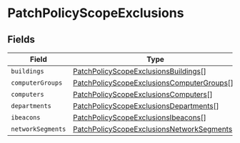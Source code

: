 # PatchPolicyScopeExclusions


## Fields

| Field                                                                                                           | Type                                                                                                            | Required                                                                                                        | Description                                                                                                     |
| --------------------------------------------------------------------------------------------------------------- | --------------------------------------------------------------------------------------------------------------- | --------------------------------------------------------------------------------------------------------------- | --------------------------------------------------------------------------------------------------------------- |
| `buildings`                                                                                                     | [PatchPolicyScopeExclusionsBuildings](../../models/shared/patchpolicyscopeexclusionsbuildings.md)[]             | :heavy_minus_sign:                                                                                              | N/A                                                                                                             |
| `computerGroups`                                                                                                | [PatchPolicyScopeExclusionsComputerGroups](../../models/shared/patchpolicyscopeexclusionscomputergroups.md)[]   | :heavy_minus_sign:                                                                                              | N/A                                                                                                             |
| `computers`                                                                                                     | [PatchPolicyScopeExclusionsComputers](../../models/shared/patchpolicyscopeexclusionscomputers.md)[]             | :heavy_minus_sign:                                                                                              | N/A                                                                                                             |
| `departments`                                                                                                   | [PatchPolicyScopeExclusionsDepartments](../../models/shared/patchpolicyscopeexclusionsdepartments.md)[]         | :heavy_minus_sign:                                                                                              | N/A                                                                                                             |
| `ibeacons`                                                                                                      | [PatchPolicyScopeExclusionsIbeacons](../../models/shared/patchpolicyscopeexclusionsibeacons.md)[]               | :heavy_minus_sign:                                                                                              | N/A                                                                                                             |
| `networkSegments`                                                                                               | [PatchPolicyScopeExclusionsNetworkSegments](../../models/shared/patchpolicyscopeexclusionsnetworksegments.md)[] | :heavy_minus_sign:                                                                                              | N/A                                                                                                             |